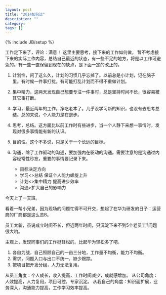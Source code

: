 ```yaml
---
layout: post
title: "2014如何过"
description: ""
category: 
tags: []
---
```

{% include JB/setup %}

工作定下来了，评论：满意！ 这里主要思考，接下来的工作如何做。 暂不考虑接下来的实际工作内容，总结自己最近的状态，有一些不足的地方，将是以工作可避免的。有一些一直保留到现在的缺点，是下面一定的改正的。

1. 计划性，闲了这么久，计划的习惯几乎忘掉了。以前总是小计划，记在脑子里。有时候一件事打扰，有可能打乱计划而不得不重做计划。 
2. 集中精力，这两天发现自己想要专注一件事时，总是坚持时间不长，很容易被其它事打断。 
3. 学习，最近两年的工作，净吃老本了。几乎没学习新的知识，也没有去思考总结。总的来说，个人能力是在退步。 
4. 思考，总结。这方面比以前工作时有些进步，当一个人静下来想一事情时，发现对很多事情能有新的认识。 
5. 目的性。这个不多说，只是关于一个长远的目标。 
6. 沟通，除了工作驱动的沟通，要加强内在驱动的沟通。需要注意的是沟通过内容经常性秒忘，重要的事情要记录下来。
	
	* 目标决定方向 
	* 学习<>总结 保证个人能力螺旋上升 
	* 计划<>集中精力 提高进步效率 
	* 沟通>扩大自己的影响力

今天上了一天班。

看着一帮小兄弟，因为现场的问题忙得不可开交，想起了在华为研发的日子：运营商的厂商都是这么苦B。

员工太新，虽说成立时间不长，但近两年时间，只沉淀下来不到5个老员工?问题很大哟。

主观上，发现同事们的工作挺轻松的。比起华为轻松多了吧。

1. 各自为战，自己照顾自己的一亩三分地，工作量不均衡，能力不均衡。 
2. 需求，问题入口与出口不统一，缺少跟踪。 
3. 按项目把开发分组，人力无法复用。

从员工角度：个人成长，收入提高，工作时间减少，成就感增加。 从公司角度：人效提高，人力复用，项目可控，专家沉淀。 从我自己的角度：知识面扩展，业务深入，沟通能力提高，工作学习效率提高。
